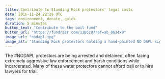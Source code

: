 ```yaml
---
title: Contribute to Standing Rock protestors' legal costs
date: 2016-11-24 22:29 UTC
tags: environment, donate, quick
duration: 5 minutes
button_text: "Contribute to the bail fund"
button_url: "https://fundrazr.com/11B5z8?ref=ab_0634x9"
image_url: "nodapl.jpg"
image_alt: "Standing Rock protestors holding a hand-painted NO DAPL sign"
---
```


The #NODAPL protestors are being arrested and detained, often facing extremely aggressive law enforcement and harsh conditions while incarcerated. Many of these water protectors cannot afford bail or to hire lawyers for trial.